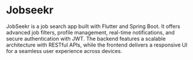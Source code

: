 # Jobseekr
JobSeekr is a job search app built with Flutter and Spring Boot. It offers advanced job filters, profile management, real-time notifications, and secure authentication with JWT. The backend features a scalable architecture with RESTful APIs, while the frontend delivers a responsive UI for a seamless user experience across devices.
